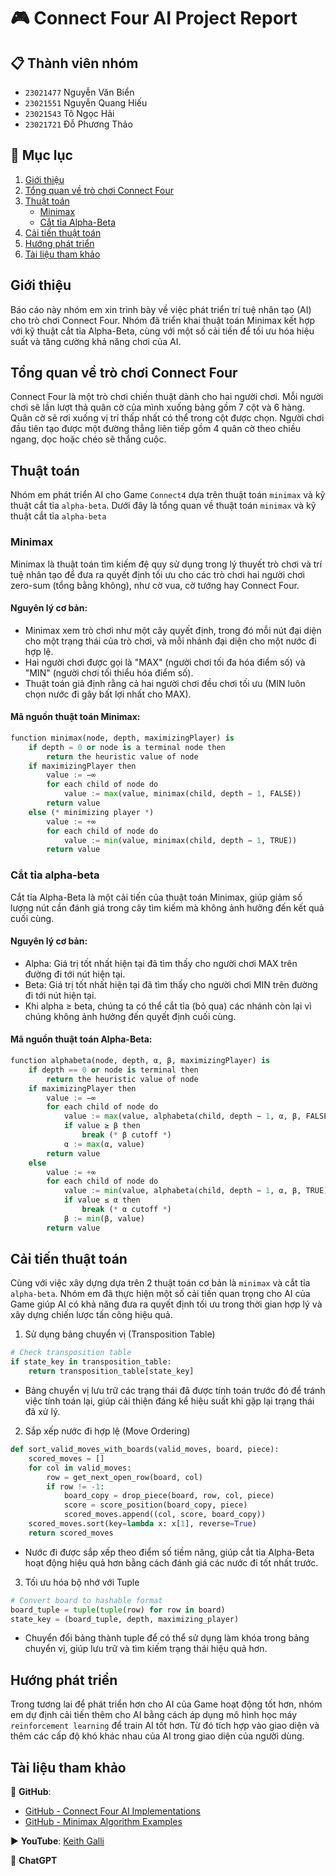 # 🎮 Connect Four AI Project Report

## 📋 Thành viên nhóm
- `23021477` Nguyễn Văn Biển
- `23021551` Nguyễn Quang Hiếu
- `23021543` Tô Ngọc Hải
- `23021721` Đỗ Phương Thảo

## 📝 Mục lục
1. [Giới thiệu](#giới-thiệu)
2. [Tổng quan về trò chơi Connect Four](#tổng-quan-về-trò-chơi-connect-four)
3. [Thuật toán](#thuật-toán)
   - [Minimax](#minimax)
   - [Cắt tỉa Alpha-Beta](#cắt-tỉa-alpha-beta)
4. [Cải tiến thuật toán](#cải-tiến-thuật-toán)
5. [Hướng phát triển](#hướng-phát-triển)
6. [Tài liệu tham khảo](#tài-liệu-tham-khảo)

## Giới thiệu

Báo cáo này nhóm em xin trình bày về việc phát triển trí tuệ nhân tạo (AI) cho trò chơi Connect Four. Nhóm đã triển khai thuật toán Minimax kết hợp với kỹ thuật cắt tỉa Alpha-Beta, cùng với một số cải tiến để tối ưu hóa hiệu suất và tăng cường khả năng chơi của AI.

## Tổng quan về trò chơi Connect Four

Connect Four là một trò chơi chiến thuật dành cho hai người chơi. Mỗi người chơi sẽ lần lượt thả quân cờ của mình xuống bảng gồm 7 cột và 6 hàng. Quân cờ sẽ rơi xuống vị trí thấp nhất có thể trong cột được chọn. Người chơi đầu tiên tạo được một đường thẳng liên tiếp gồm 4 quân cờ theo chiều ngang, dọc hoặc chéo sẽ thắng cuộc.

## Thuật toán

Nhóm em phát triển AI cho Game `Connect4` dựa trên thuật toán `minimax` và kỹ thuật cắt tỉa `alpha-beta`. Dưới đây là tổng quan về thuật toán `minimax` và kỹ thuật cắt tỉa `alpha-beta`

### Minimax

Minimax là thuật toán tìm kiếm đệ quy sử dụng trong lý thuyết trò chơi và trí tuệ nhân tạo để đưa ra quyết định tối ưu cho các trò chơi hai người chơi zero-sum (tổng bằng không), như cờ vua, cờ tướng hay Connect Four.

#### Nguyên lý cơ bản:
- Minimax xem trò chơi như một cây quyết định, trong đó mỗi nút đại diện cho một trạng thái của trò chơi, và mỗi nhánh đại diện cho một nước đi hợp lệ.
- Hai người chơi được gọi là "MAX" (người chơi tối đa hóa điểm số) và "MIN" (người chơi tối thiểu hóa điểm số).
- Thuật toán giả định rằng cả hai người chơi đều chơi tối ưu (MIN luôn chọn nước đi gây bất lợi nhất cho MAX).

#### Mã nguồn thuật toán Minimax:

```python
function minimax(node, depth, maximizingPlayer) is
    if depth = 0 or node is a terminal node then
        return the heuristic value of node
    if maximizingPlayer then
        value := −∞
        for each child of node do
            value := max(value, minimax(child, depth − 1, FALSE))
        return value
    else (* minimizing player *)
        value := +∞
        for each child of node do
            value := min(value, minimax(child, depth − 1, TRUE))
        return value
```

### Cắt tỉa alpha-beta

Cắt tỉa Alpha-Beta là một cải tiến của thuật toán Minimax, giúp giảm số lượng nút cần đánh giá trong cây tìm kiếm mà không ảnh hưởng đến kết quả cuối cùng.

#### Nguyên lý cơ bản:
- Alpha: Giá trị tốt nhất hiện tại đã tìm thấy cho người chơi MAX trên đường đi tới nút hiện tại.
- Beta: Giá trị tốt nhất hiện tại đã tìm thấy cho người chơi MIN trên đường đi tới nút hiện tại.
- Khi alpha ≥ beta, chúng ta có thể cắt tỉa (bỏ qua) các nhánh còn lại vì chúng không ảnh hưởng đến quyết định cuối cùng.

#### Mã nguồn thuật toán Alpha-Beta:

```python
function alphabeta(node, depth, α, β, maximizingPlayer) is
    if depth == 0 or node is terminal then
        return the heuristic value of node
    if maximizingPlayer then
        value := −∞
        for each child of node do
            value := max(value, alphabeta(child, depth − 1, α, β, FALSE))
            if value ≥ β then
                break (* β cutoff *)
            α := max(α, value)
        return value
    else
        value := +∞
        for each child of node do
            value := min(value, alphabeta(child, depth − 1, α, β, TRUE))
            if value ≤ α then
                break (* α cutoff *)
            β := min(β, value)
        return value
```

## Cải tiến thuật toán

Cùng với việc xây dựng dựa trên 2 thuật toán cơ bản là `minimax` và cắt tỉa `alpha-beta`. Nhóm em đã thực hiện một số cải tiến quan trọng cho AI của Game giúp AI có khả năng đưa ra quyết định tối ưu trong thời gian hợp lý và xây dựng chiến lược tấn công hiệu quả.

1. Sử dụng bảng chuyển vị (Transposition Table)

```python
# Check transposition table
if state_key in transposition_table:
    return transposition_table[state_key]
```

- Bảng chuyển vị lưu trữ các trạng thái đã được tính toán trước đó để tránh việc tính toán lại, giúp cải thiện đáng kể hiệu suất khi gặp lại trạng thái đã xử lý.

2. Sắp xếp nước đi hợp lệ (Move Ordering)

```python
def sort_valid_moves_with_boards(valid_moves, board, piece):
    scored_moves = []
    for col in valid_moves:
        row = get_next_open_row(board, col)
        if row != -1:
            board_copy = drop_piece(board, row, col, piece)
            score = score_position(board_copy, piece)
            scored_moves.append((col, score, board_copy))
    scored_moves.sort(key=lambda x: x[1], reverse=True)
    return scored_moves
```

- Nước đi được sắp xếp theo điểm số tiềm năng, giúp cắt tỉa Alpha-Beta hoạt động hiệu quả hơn bằng cách đánh giá các nước đi tốt nhất trước.

3. Tối ưu hóa bộ nhớ với Tuple

```python
# Convert board to hashable format
board_tuple = tuple(tuple(row) for row in board)
state_key = (board_tuple, depth, maximizing_player)
```

- Chuyển đổi bảng thành tuple để có thể sử dụng làm khóa trong bảng chuyển vị, giúp lưu trữ và tìm kiếm trạng thái hiệu quả hơn.

## Hướng phát triển

Trong tương lai để phát triển hơn cho AI của Game hoạt động tốt hơn, nhóm em dự định cải tiến thêm cho AI bằng cách áp dụng mô hình học máy `reinforcement learning` để train AI tốt hơn. Từ đó tích hợp vào giao diện và thêm các cấp độ khó khác nhau của AI trong giao diện của người dùng.

## Tài liệu tham khảo

🐙 **GitHub**:
   - [GitHub - Connect Four AI Implementations](https://github.com/topics/connect-four)
   - [GitHub - Minimax Algorithm Examples](https://github.com/topics/minimax)

▶️ **YouTube**: [Keith Galli](https://www.youtube.com/@KeithGalli)

🤖 **ChatGPT**